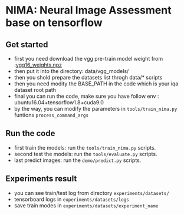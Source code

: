 
# NIMA: Neural Image Assessment base on tensorflow

## Get started

- first you need download the vgg pre-train model weight from :[vgg16_weights.npz](http://www.cs.toronto.edu/~frossard/post/vgg16/)
- then put it into the directory: data/vgg_models/
- then you shold prepare the datasets list throgh data/* scripts
- then you need modity the BASE_PATH in the code which is your iqa dataset root path
- final you can run the code, make sure you have follow env : ubuntu16.04+tensorflow1.8+cuda9.0
- by the way, you can modify the parameters in `tools/train_nima.py` funtions `process_command_args`

## Run the code

- first train the models: run the `tools/train_nima.py` scripts.
- second test the models: run the `tools/evaluate.py` scripts.
- last predict images: run the `demo/predict.py` scripts.

## Experiments result

- you can see train/test log from directory `experiments/datasets/`
- tensorboard logs in `experiments/datasets/logs`
- save train modes in `experiments/datasets/experiment_name`
